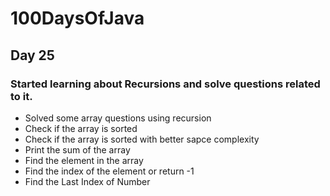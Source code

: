 # 100DaysOfJava

## Day 25

### Started learning about Recursions and solve questions related to it.

* Solved some array questions using recursion
* Check if the array is sorted 
* Check if the array is sorted with better sapce complexity 
* Print the sum of the array
* Find the element in the array
* Find the index of the element or return -1
* Find the Last Index of Number